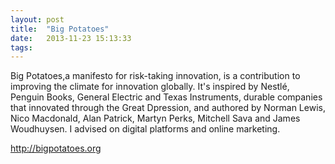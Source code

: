 ```yaml
---
layout: post
title:  "Big Potatoes"
date:   2013-11-23 15:13:33
tags:   
---
```


Big Potatoes,a manifesto for risk-taking innovation, is a contribution to improving the climate for innovation globally. It's inspired by Nestlé, Penguin Books, General Electric and Texas Instruments, durable companies that innovated through the Great Dpression, and authored by Norman Lewis, Nico Macdonald, Alan Patrick, Martyn Perks, Mitchell Sava and James Woudhuysen. I advised on digital platforms and online marketing.

<a href="http://bigpotatoes.org">http://bigpotatoes.org</a>

